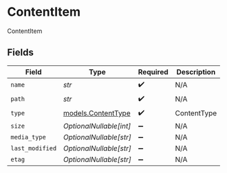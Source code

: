 # ContentItem

ContentItem


## Fields

| Field                                          | Type                                           | Required                                       | Description                                    |
| ---------------------------------------------- | ---------------------------------------------- | ---------------------------------------------- | ---------------------------------------------- |
| `name`                                         | *str*                                          | :heavy_check_mark:                             | N/A                                            |
| `path`                                         | *str*                                          | :heavy_check_mark:                             | N/A                                            |
| `type`                                         | [models.ContentType](../models/contenttype.md) | :heavy_check_mark:                             | ContentType                                    |
| `size`                                         | *OptionalNullable[int]*                        | :heavy_minus_sign:                             | N/A                                            |
| `media_type`                                   | *OptionalNullable[str]*                        | :heavy_minus_sign:                             | N/A                                            |
| `last_modified`                                | *OptionalNullable[str]*                        | :heavy_minus_sign:                             | N/A                                            |
| `etag`                                         | *OptionalNullable[str]*                        | :heavy_minus_sign:                             | N/A                                            |